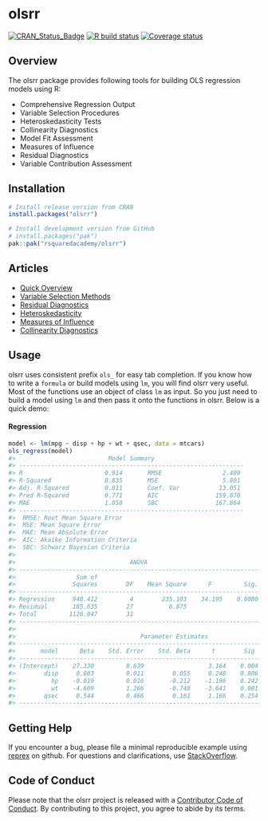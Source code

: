 
<!-- README.md is generated from README.Rmd. Please edit that file -->

# olsrr

<!-- badges: start -->

[![CRAN_Status_Badge](https://www.r-pkg.org/badges/version/olsrr)](https://cran.r-project.org/package=olsrr)
[![R build
status](https://github.com/rsquaredacademy/olsrr/workflows/R-CMD-check/badge.svg)](https://github.com/rsquaredacademy/olsrr/actions)
[![Coverage
status](https://codecov.io/gh/rsquaredacademy/olsrr/branch/master/graph/badge.svg)](https://app.codecov.io/github/rsquaredacademy/olsrr?branch=master)
<!-- badges: end -->

## Overview

The olsrr package provides following tools for building OLS regression
models using R:

- Comprehensive Regression Output
- Variable Selection Procedures
- Heteroskedasticity Tests
- Collinearity Diagnostics
- Model Fit Assessment
- Measures of Influence
- Residual Diagnostics
- Variable Contribution Assessment

## Installation

``` r
# Install release version from CRAN
install.packages("olsrr")

# Install development version from GitHub
# install.packages("pak")
pak::pak("rsquaredacademy/olsrr")
```

## Articles

- [Quick
  Overview](https://olsrr.rsquaredacademy.com/articles/intro.html)
- [Variable Selection
  Methods](https://olsrr.rsquaredacademy.com/articles/variable_selection.html)
- [Residual
  Diagnostics](https://olsrr.rsquaredacademy.com/articles/residual_diagnostics.html)
- [Heteroskedasticity](https://olsrr.rsquaredacademy.com/articles/heteroskedasticity.html)
- [Measures of
  Influence](https://olsrr.rsquaredacademy.com/articles/influence_measures.html)
- [Collinearity
  Diagnostics](https://olsrr.rsquaredacademy.com/articles/regression_diagnostics.html)

## Usage

olsrr uses consistent prefix `ols_` for easy tab completion. If you know
how to write a `formula` or build models using `lm`, you will find olsrr
very useful. Most of the functions use an object of class `lm` as input.
So you just need to build a model using `lm` and then pass it onto the
functions in olsrr. Below is a quick demo:

#### Regression

``` r
model <- lm(mpg ~ disp + hp + wt + qsec, data = mtcars)
ols_regress(model)
#>                          Model Summary                          
#> ---------------------------------------------------------------
#> R                       0.914       RMSE                 2.409 
#> R-Squared               0.835       MSE                  5.801 
#> Adj. R-Squared          0.811       Coef. Var           13.051 
#> Pred R-Squared          0.771       AIC                159.070 
#> MAE                     1.858       SBC                167.864 
#> ---------------------------------------------------------------
#>  RMSE: Root Mean Square Error 
#>  MSE: Mean Square Error 
#>  MAE: Mean Absolute Error 
#>  AIC: Akaike Information Criteria 
#>  SBC: Schwarz Bayesian Criteria 
#> 
#>                                ANOVA                                 
#> --------------------------------------------------------------------
#>                 Sum of                                              
#>                Squares        DF    Mean Square      F         Sig. 
#> --------------------------------------------------------------------
#> Regression     940.412         4        235.103    34.195    0.0000 
#> Residual       185.635        27          6.875                     
#> Total         1126.047        31                                    
#> --------------------------------------------------------------------
#> 
#>                                   Parameter Estimates                                    
#> ----------------------------------------------------------------------------------------
#>       model      Beta    Std. Error    Std. Beta      t        Sig      lower     upper 
#> ----------------------------------------------------------------------------------------
#> (Intercept)    27.330         8.639                  3.164    0.004     9.604    45.055 
#>        disp     0.003         0.011        0.055     0.248    0.806    -0.019     0.025 
#>          hp    -0.019         0.016       -0.212    -1.196    0.242    -0.051     0.013 
#>          wt    -4.609         1.266       -0.748    -3.641    0.001    -7.206    -2.012 
#>        qsec     0.544         0.466        0.161     1.166    0.254    -0.413     1.501 
#> ----------------------------------------------------------------------------------------
```

## Getting Help

If you encounter a bug, please file a minimal reproducible example using
[reprex](https://reprex.tidyverse.org/index.html) on github. For
questions and clarifications, use
[StackOverflow](https://stackoverflow.com/).

## Code of Conduct

Please note that the olsrr project is released with a [Contributor Code
of Conduct](https://olsrr.rsquaredacademy.com/CODE_OF_CONDUCT.html). By
contributing to this project, you agree to abide by its terms.
